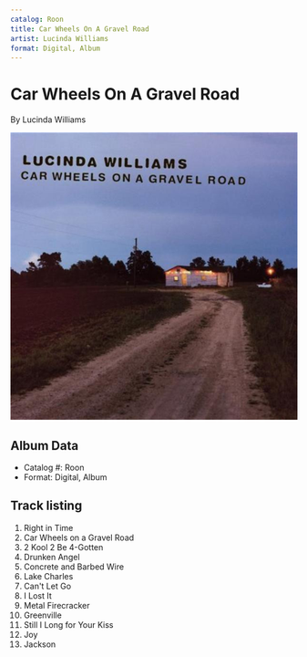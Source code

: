 ```yaml
---
catalog: Roon
title: Car Wheels On A Gravel Road
artist: Lucinda Williams
format: Digital, Album
---
```


# Car Wheels On A Gravel Road

By Lucinda Williams

![](../../assets/albumcovers/Lucinda_Williams-Car_Wheels_On_A_Gravel_Road.png)

## Album Data

- Catalog #: Roon
- Format: Digital, Album


## Track listing


1. Right in Time
2. Car Wheels on a Gravel Road
3. 2 Kool 2 Be 4-Gotten
4. Drunken Angel
5. Concrete and Barbed Wire
6. Lake Charles
7. Can't Let Go
8. I Lost It
9. Metal Firecracker
10. Greenville
11. Still I Long for Your Kiss
12. Joy
13. Jackson

